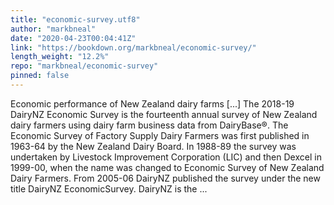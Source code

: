 ```yaml
---
title: "economic-survey.utf8"
author: "markbneal"
date: "2020-04-23T00:04:41Z"
link: "https://bookdown.org/markbneal/economic-survey/"
length_weight: "12.2%"
repo: "markbneal/economic-survey"
pinned: false
---
```


Economic performance of New Zealand dairy farms [...] The 2018-19 DairyNZ Economic Survey is the fourteenth annual survey of New Zealand dairy farmers using dairy farm business data from DairyBase®. The Economic Survey of Factory Supply Dairy Farmers was first published in 1963-64 by the New Zealand Dairy Board. In 1988-89 the survey was undertaken by Livestock Improvement Corporation (LIC) and then Dexcel in 1999-00, when the name was changed to Economic Survey of New Zealand Dairy Farmers. From 2005-06 DairyNZ published the survey under the new title DairyNZ EconomicSurvey. DairyNZ is the ...
